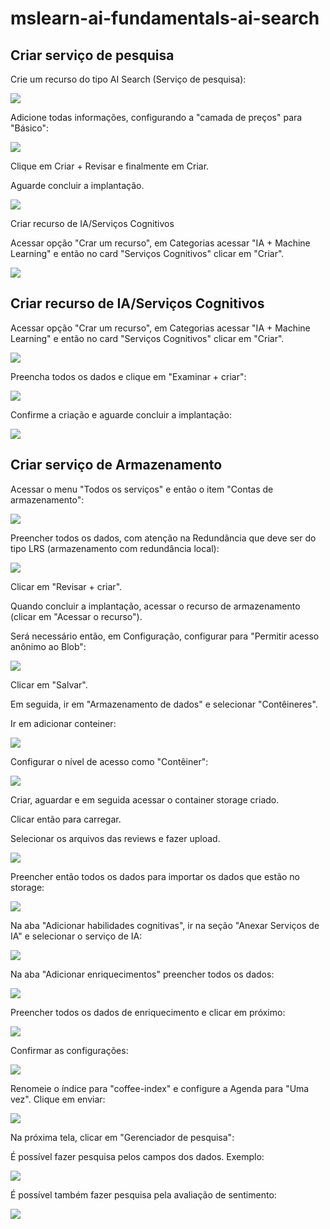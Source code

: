 # mslearn-ai-fundamentals-ai-search

## Criar serviço de pesquisa

Crie um recurso do tipo AI Search (Serviço de pesquisa):

![](https://raw.githubusercontent.com/henriquebjr/mslearn-ai-fundamentals-ai-search/main/images/image1.png)

Adicione todas informações, configurando a "camada de preços" para "Básico":

![](https://raw.githubusercontent.com/henriquebjr/mslearn-ai-fundamentals-ai-search/main/images/image2.png)

Clique em Criar + Revisar e finalmente em Criar.

Aguarde concluir a implantação.

![](https://raw.githubusercontent.com/henriquebjr/mslearn-ai-fundamentals-ai-search/main/images/image3.png)

Criar recurso de IA/Serviços Cognitivos

Acessar opção "Crar um recurso", em Categorias acessar "IA + Machine Learning" e então no card "Serviços Cognitivos" clicar em "Criar".

![](https://raw.githubusercontent.com/henriquebjr/mslearn-ai-fundamentals-ai-search/main/images/image4.png)

## Criar recurso de IA/Serviços Cognitivos

Acessar opção "Crar um recurso", em Categorias acessar "IA + Machine Learning" e então no card "Serviços Cognitivos" clicar em "Criar".

![](https://raw.githubusercontent.com/henriquebjr/mslearn-ai-fundamentals-ai-search/main/images/image5.png)

Preencha todos os dados e clique em "Examinar + criar":

![](https://raw.githubusercontent.com/henriquebjr/mslearn-ai-fundamentals-ai-search/main/images/image6.png)

Confirme a criação e aguarde concluir a implantação:

![](https://raw.githubusercontent.com/henriquebjr/mslearn-ai-fundamentals-ai-search/main/images/image7.png)


## Criar serviço de Armazenamento

Acessar o menu "Todos os serviços" e então o item "Contas de armazenamento":

![](https://raw.githubusercontent.com/henriquebjr/mslearn-ai-fundamentals-ai-search/main/images/image8.png)

Preencher todos os dados, com atenção na Redundância que deve ser do tipo LRS (armazenamento com redundância local):

![](https://raw.githubusercontent.com/henriquebjr/mslearn-ai-fundamentals-ai-search/main/images/image9.png)

Clicar em "Revisar + criar".

Quando concluir a implantação, acessar o recurso de armazenamento (clicar em "Acessar o recurso").

Será necessário então, em Configuração, configurar para "Permitir acesso anônimo ao Blob":

![](https://raw.githubusercontent.com/henriquebjr/mslearn-ai-fundamentals-ai-search/main/images/image10.png)

Clicar em "Salvar".

Em seguida, ir em "Armazenamento de dados" e selecionar "Contêineres".

Ir em adicionar conteiner:

![](https://raw.githubusercontent.com/henriquebjr/mslearn-ai-fundamentals-ai-search/main/images/image11.png)

Configurar o nível de acesso como "Contêiner":

![](https://raw.githubusercontent.com/henriquebjr/mslearn-ai-fundamentals-ai-search/main/images/image12.png)

Criar, aguardar e em seguida acessar o container storage criado.

Clicar então para carregar.

Selecionar os arquivos das reviews e fazer upload.

![](https://raw.githubusercontent.com/henriquebjr/mslearn-ai-fundamentals-ai-search/main/images/image13.png)

Preencher então todos os dados para importar os dados que estão no storage:

![](https://raw.githubusercontent.com/henriquebjr/mslearn-ai-fundamentals-ai-search/main/images/image14.png)

Na aba "Adicionar habilidades cognitivas", ir na seção "Anexar Serviços de IA" e selecionar o serviço de IA:

![](https://raw.githubusercontent.com/henriquebjr/mslearn-ai-fundamentals-ai-search/main/images/image15.png)

Na aba "Adicionar enriquecimentos" preencher todos os dados:

![](https://raw.githubusercontent.com/henriquebjr/mslearn-ai-fundamentals-ai-search/main/images/image16.png)

Preencher todos os dados de enriquecimento e clicar em próximo:

![](https://raw.githubusercontent.com/henriquebjr/mslearn-ai-fundamentals-ai-search/main/images/image17.png)

Confirmar as configurações:

![](https://raw.githubusercontent.com/henriquebjr/mslearn-ai-fundamentals-ai-search/main/images/image18.png)

Renomeie o índice para "coffee-index" e configure a Agenda para "Uma vez". Clique em enviar:

![](https://raw.githubusercontent.com/henriquebjr/mslearn-ai-fundamentals-ai-search/main/images/image19.png)

Na próxima tela, clicar em "Gerenciador de pesquisa":

É possível fazer pesquisa pelos campos dos dados. Exemplo:

![](https://raw.githubusercontent.com/henriquebjr/mslearn-ai-fundamentals-ai-search/main/images/image20.png)

É possível também fazer pesquisa pela avaliação de sentimento:

![](https://raw.githubusercontent.com/henriquebjr/mslearn-ai-fundamentals-ai-search/main/images/image21.png)
